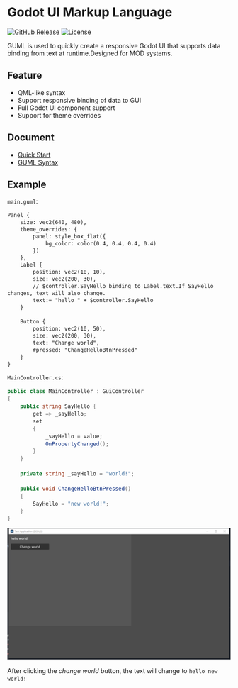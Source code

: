 # Godot UI Markup Language
[![GitHub Release](https://img.shields.io/github/v/release/molingyu/guml)](https://github.com/molingyu/guml/releases/latest) [![License](https://img.shields.io/badge/license-MIT-blue.svg)](https://github.com/molingyu/guml/blob/main/LICENSE)


GUML is used to quickly create a responsive Godot UI that supports data binding from text at runtime.Designed for MOD systems.

## Feature
- QML-like syntax
- Support responsive binding of data to GUI
- Full Godot UI component support
- Support for theme overrides

## Document
- [Quick Start](Doc/quick_start.md)
- [GUML Syntax](Doc/guml_syntax.md)

## Example

`main.guml`:
```guml
Panel {
    size: vec2(640, 480),
    theme_overrides: { 
        panel: style_box_flat({
            bg_color: color(0.4, 0.4, 0.4, 0.4)
        })
    },
    Label {
        position: vec2(10, 10),
        size: vec2(200, 30),
        // $controller.SayHello binding to Label.text.If SayHello changes, text will also change.
        text:= "hello " + $controller.SayHello
    }
    
    Button {
        position: vec2(10, 50),
        size: vec2(200, 30),
        text: "Change world",
        #pressed: "ChangeHelloBtnPressed"
    }
}
```
`MainController.cs`:
```c#
public class MainController : GuiController
{
    public string SayHello {
	    get => _sayHello;
		set
		{
			_sayHello = value;
			OnPropertyChanged();
		}
    }
	
    private string _sayHello = "world!";

	public void ChangeHelloBtnPressed()
	{
		SayHello = "new world!";
	}
}
```
![example](./Doc/res/example.png)

After clicking the *change world* button, the text will change to `hello new world!`